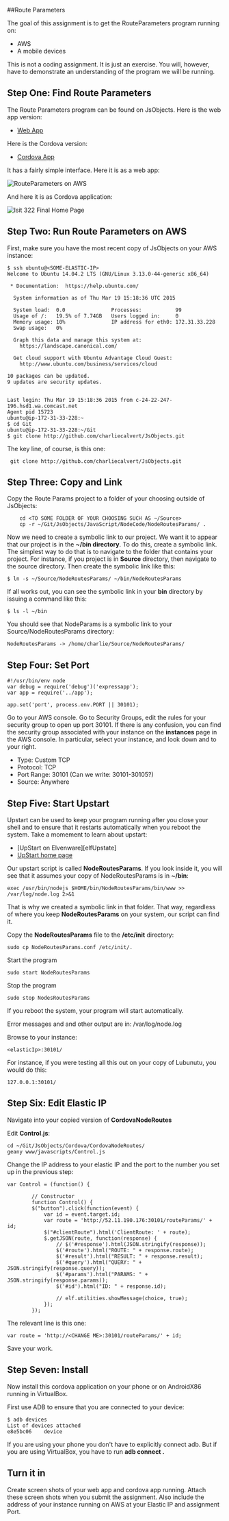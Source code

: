 ##Route Parameters

The goal of this assignment is to get the RouteParameters program running on:

- AWS
- A mobile devices

This is not a coding assignment. It is just an exercise. You will, however, 
have to demonstrate an understanding of the program we will be running.

## Step One: Find Route Parameters


The Route Parameters program can be found on JsObjects. Here is the web app version:

- [Web App][nodeParams]

Here is the Cordova version:

- [Cordova App][cordovaParams]

It has a fairly simple interface. Here it is as a web app:

![RouteParameters on AWS](https://drive.google.com/uc?id=0B25UTAlOfPRGVG02a25FZENnMk0)

And here it is as Cordova application:

<img class="small" src="https://drive.google.com/uc?id=0B25UTAlOfPRGc1JqUWh1Tk5fZUE" alt="Isit 322 Final Home Page">

## Step Two: Run Route Parameters on AWS

First, make sure you have the most recent copy of JsObjects on your AWS instance:

```
$ ssh ubuntu@<SOME-ELASTIC-IP>
Welcome to Ubuntu 14.04.2 LTS (GNU/Linux 3.13.0-44-generic x86_64)

 * Documentation:  https://help.ubuntu.com/

  System information as of Thu Mar 19 15:18:36 UTC 2015

  System load:  0.0               Processes:           99
  Usage of /:   19.5% of 7.74GB   Users logged in:     0
  Memory usage: 10%               IP address for eth0: 172.31.33.228
  Swap usage:   0%

  Graph this data and manage this system at:
    https://landscape.canonical.com/

  Get cloud support with Ubuntu Advantage Cloud Guest:
    http://www.ubuntu.com/business/services/cloud

10 packages can be updated.
9 updates are security updates.


Last login: Thu Mar 19 15:18:36 2015 from c-24-22-247-196.hsd1.wa.comcast.net
Agent pid 15723
ubuntu@ip-172-31-33-228:~
$ cd Git
ubuntu@ip-172-31-33-228:~/Git
$ git clone http://github.com/charliecalvert/JsObjects.git
```

The key line, of course, is this one:

     git clone http://github.com/charliecalvert/JsObjects.git

## Step Three: Copy and Link
     
Copy the Route Params project to a folder of your choosing outside
of JsObjects:


```
    cd <TO SOME FOLDER OF YOUR CHOOSING SUCH AS ~/Source>
    cp -r ~/Git/JsObjects/JavaScript/NodeCode/NodeRoutesParams/ .
```    

Now we need to create a symbolic link to our project. We want it to
appear that our project is in the **~/bin directory**. To do this, create
a symbolic link. The simplest way to do that is to navigate to the
folder that contains your project. For instance, if you project is in
**Source** directory, then navigate to the source directory. Then
create the symbolic link like this:

    $ ln -s ~/Source/NodeRoutesParams/ ~/bin/NodeRoutesParams
    
If all works out, you can see the symbolic link in your **bin** directory
by issuing a command like this:

    $ ls -l ~/bin
    
You should see that NodeParams is a symbolic link to your Source/NodeRoutesParams
directory:

    NodeRoutesParams -> /home/charlie/Source/NodeRoutesParams/
    

## Step Four: Set Port

```
#!/usr/bin/env node
var debug = require('debug')('expressapp');
var app = require('../app');

app.set('port', process.env.PORT || 30101);
```

Go to your AWS console. Go to Security Groups, edit the rules for your security
group to open up port 30101. If there is any confusion, you can find the security
group associated with your instance on the **instances** page in the AWS console.
In particular, select your instance, and look down and to your right.

- Type: Custom TCP
- Protocol: TCP
- Port Range: 30101 (Can we write: 30101-30105?)
- Source: Anywhere


## Step Five: Start Upstart

Upstart can be used to keep your program running after you close 
your shell and to ensure that it restarts automatically when you
reboot the system. Take a momement to learn about upstart:

- [UpStart on Elvenware][elfUpstate]
- [UpStart home page](http://upstart.ubuntu.com/index.html)

[elfUpstart]:http://www.elvenware.com/charlie/development/web/JavaScript/NodeJs.html#upstart

Our upstart script is called **NodeRoutesParams**. If you look inside it, you will see that
it assumes your copy of NodeRoutesParams is in **~/bin**:

    exec /usr/bin/nodejs $HOME/bin/NodeRoutesParams/bin/www >> /var/log/node.log 2>&1
    
That is why we created a symbolic link in that folder. That way, regardless of where
you keep **NodeRoutesParams** on your system, our script can find it.    

Copy the **NodeRoutesParams** file to the **/etc/init** directory:

    sudo cp NodeRoutesParams.conf /etc/init/.
    
Start the program

    sudo start NodeRoutesParams
    
Stop the program

    sudo stop NodesRoutesParams

If you reboot the system, your program will start automatically.

Error messages and and other output are in: /var/log/node.log 

Browse to your instance:

    <elasticIp>:30101/
    
For instance, if you were testing all this out on your copy of Lubunutu,
you would do this:

    127.0.0.1:30101/    


## Step Six: Edit Elastic IP
    
Navigate into your copied version of **CordovaNodeRoutes** 

Edit **Control.js**:

    cd ~/Git/JsObjects/Cordova/CordovaNodeRoutes/
    geany www/javascripts/Control.js    

Change the IP address to your elastic IP and the port to the number
you set up in the previous step:

```
var Control = (function() {

        // Constructor
        function Control() {
        $("button").click(function(event) {
            var id = event.target.id;
            var route = 'http://52.11.190.176:30101/routeParams/' + id;
            $("#clientRoute").html('ClientRoute: ' + route);
            $.getJSON(route, function(response) {
                // $('#response').html(JSON.stringify(response));
                $('#route').html("ROUTE: " + response.route);
                $('#result').html("RESULT: " + response.result);
                $('#query').html("QUERY: " + JSON.stringify(response.query));
                $('#params').html("PARAMS: " + JSON.stringify(response.params));
                $('#id').html("ID: " + response.id);

                // elf.utilities.showMessage(choice, true);
            });
        });
```

The relevant line is this one:

    var route = 'http://<CHANGE ME>:30101/routeParams/' + id;
    
Save your work.

## Step Seven: Install 

Now install this cordova application on your phone or on AndroidX86
running in VirtualBox. 

First use ADB to ensure that you are connected to your device:

```
$ adb devices
List of devices attached 
e8e5bc06	device
```

If you are using your phone you don't have to 
explicitly connect adb. But if you are using VirtualBox, you
have to run **adb connect <IP OF ANDROIDX86>.**
     
## Turn it in

Create screen shots of your web app and cordova app running. Attach
these screen shots when you submit the assignment. Also include
the address of your instance running on AWS at your Elastic IP
and assignment Port.


[nodeParams]:https://github.com/charliecalvert/JsObjects/tree/master/JavaScript/NodeCode/NodeRoutesParams
[cordovaParams]:https://github.com/charliecalvert/JsObjects/tree/master/Cordova/CordovaNodeRoutes

